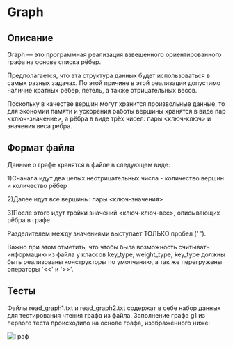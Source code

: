 # Graph
## Описание
Graph — это программная реализация взвешенного ориентированного графа на основе списка рёбер.


Предполагается, что эта структура данных будет использоваться в самых разных задачах. По этой причине в этой реализации
допустимо наличие кратных рёбер, петель, а также отрицательных весов.

Поскольку в качестве вершин могут хранится произвольные данные, то
для экономии памяти и ускорения работы вершины хранятся в виде пар <ключ-значение>, 
а рёбра в виде трёх чисел: пары <ключ-ключ> и значения веса ребра.

## Формат файла
Данные о графе хранятся в файле в следующем виде:

1)Сначала идут два целых неотрицательных числа - количество вершин и количество рёбер

2)Далее идут все вершины: пары <ключ-значения>

3)После этого идут тройки значений <ключ-ключ-вес>, описывающих рёбра в графе

Разделителем между значениями выступает ТОЛЬКО пробел (' ').

Важно при этом отметить, что чтобы была возможность считывать информацию из файла у классов key_type, weight_type, key_type 
должны быть реализованы конструкторы по умолчанию, а так же перегружены операторы '<<' и '>>'.

## Тесты
Файлы read_graph1.txt и read_graph2.txt содержат в себе набор данных для тестирования чтения графа из файла.
Заполнение графа g1 из первого теста происходило на основе графа, изображённого ниже:






![Граф](https://user-images.githubusercontent.com/103902271/222981409-caccd1ed-06ed-4236-9259-f86a2fdbdb56.jpg)
